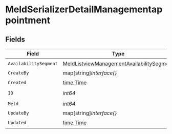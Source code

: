 # MeldSerializerDetailManagementappointment


## Fields

| Field                                                                                                         | Type                                                                                                          | Required                                                                                                      | Description                                                                                                   |
| ------------------------------------------------------------------------------------------------------------- | ------------------------------------------------------------------------------------------------------------- | ------------------------------------------------------------------------------------------------------------- | ------------------------------------------------------------------------------------------------------------- |
| `AvailabilitySegment`                                                                                         | [MeldListviewManagementAvailabilitySegment](../../models/shared/meldlistviewmanagementavailabilitysegment.md) | :heavy_check_mark:                                                                                            | N/A                                                                                                           |
| `CreateBy`                                                                                                    | map[string]*interface{}*                                                                                      | :heavy_minus_sign:                                                                                            | N/A                                                                                                           |
| `Created`                                                                                                     | [time.Time](https://pkg.go.dev/time#Time)                                                                     | :heavy_check_mark:                                                                                            | N/A                                                                                                           |
| `ID`                                                                                                          | *int64*                                                                                                       | :heavy_check_mark:                                                                                            | N/A                                                                                                           |
| `Meld`                                                                                                        | *int64*                                                                                                       | :heavy_check_mark:                                                                                            | N/A                                                                                                           |
| `UpdateBy`                                                                                                    | map[string]*interface{}*                                                                                      | :heavy_minus_sign:                                                                                            | N/A                                                                                                           |
| `Updated`                                                                                                     | [time.Time](https://pkg.go.dev/time#Time)                                                                     | :heavy_check_mark:                                                                                            | N/A                                                                                                           |
